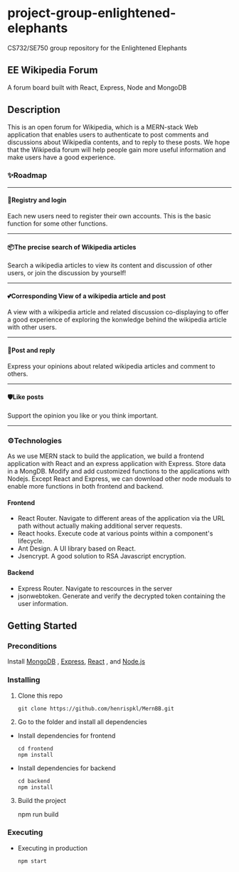 # project-group-enlightened-elephants
CS732/SE750 group repository for the Enlightened Elephants

## EE Wikipedia Forum

A forum board built with React, Express, Node and MongoDB


## Description 

This is an open forum for Wikipedia, which is a MERN-stack Web application that enables users to authenticate to post comments and discussions about Wikipedia contents, and to reply to these posts. We hope that the Wikipedia forum will help people gain more useful information and make users have a good experience.

### ✨Roadmap

***

#### 🌈Registry and login

Each new users need to register their own accounts. This is the basic function for some other functions.

***

#### 📦The precise search of Wikipedia articles
Search a wikipedia articles to view its content and discussion of other users, or join the discussion by yourself!

***

#### 💕Corresponding View of a wikipedia article and post
A view with a wikipedia article and related discussion co-displaying to offer a good experience of exploring the konwledge behind the wikipedia article with other users.

***

#### 🎨Post and reply
Express your opinions about related wikipedia articles and comment to others.

***

#### 🛡Like posts
Support the opinion you like or you think important.


***

### ⚙️Technologies

As we use MERN stack to build the application, we build a frontend application with React and an express application with Express. Store data in a MongDB. Modify and add customized functions to the applications with Nodejs. Except React and Express, we can download other node moduals to enable more functions in both frontend and backend.

#### Frontend

* React Router. Navigate to different areas of the application via the URL path without actually making additional server requests.
* React hooks. Execute code at various points within a component's lifecycle.
* Ant Design. A UI library based on React.
* Jsencrypt. A good solution to RSA Javascript encryption.

#### Backend
* Express Router. Navigate to rescources in the server
* jsonwebtoken. Generate and verify the decrypted token containing the user information.

## Getting Started

### Preconditions

Install [MongoDB](https://www.mongodb.com/3) , [Express](https://expressjs.com/), [React](https://reactjs.org/) , and [Node.js](https://nodejs.org/en/)

### Installing

1. Clone this repo

       git clone https://github.com/henrispkl/MernBB.git



2. Go to the folder and install all dependencies

* Install dependencies for frontend

      cd frontend
      npm install

* Install dependencies for backend

      cd backend
      npm install

3. Build the project

      npm run build

### Executing

* Executing in production

      npm start
